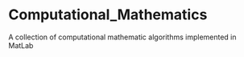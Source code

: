 # Computational_Mathematics
A collection of computational mathematic algorithms implemented in MatLab
